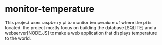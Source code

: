 monitor-temperature
===================

This project uses raspberry pi to monitor temperature of where the pi is located. the project mostly focus on building the database [SQLITE] and a webserver[NODE.JS] to make a web application that displays temperature to the world.
